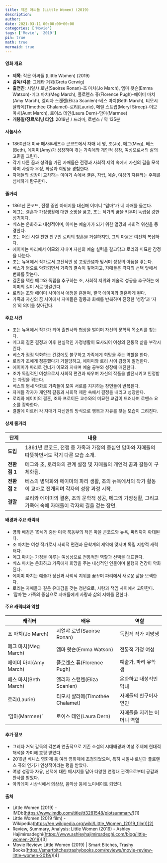 ```yaml
---
title: 작은 아씨들 (Little Women) (2019)
description: 
author: 
date: 2021-03-11 00:00:00+00:00
categories: ['Movie']
tags: ['Movie', '2019']
pin: true
math: true
mermaid: true
---
```

#### 영화 개요

- **제목**: 작은 아씨들 (Little Women) (2019)  
- **감독/각본**: 그레타 거윅(Greta Gerwig)  
- **출연진**: 시얼샤 로넌(Saoirse Ronan)-조 마치(Jo March), 엠마 왓슨(Emma Watson)-메그 마치(Meg March), 플로렌스 퓨(Florence Pugh)-에이미 마치(Amy March), 엘리자 스캔렌(Eliza Scanlen)-베스 마치(Beth March), 티모시 샬라메(Timothée Chalamet)-로리(Laurie), 메릴 스트립(Meryl Streep)-이모 마치(Aunt March), 로이스 데인(Laura Dern)-맘마(Marmee)  
- **개봉일/장르/러닝 타임**: 2019년 / 드라마, 로맨스 / 약 135분  

#### 시놉시스

- 1860년대 미국 매사추세츠주 콘코드에서 자매 네 명, 조(Jo), 메그(Meg), 베스(Beth), 에이미(Amy)가 성장하며 겪는 가족애와 개인적 성장, 여성으로서의 삶의 고민을 그린다.  
- 각기 다른 꿈과 성격을 가진 자매들은 전쟁과 사회적 제약 속에서 자신의 길을 모색하며 사랑과 우정, 좌절과 희망을 경험한다.  
- 자매들의 성장이 교차하는 이야기 속에서 결혼, 자립, 예술, 여성의 자유라는 주제를 섬세하게 탐구한다.  

#### 줄거리

- 1861년 콘코드, 전쟁 중인 아버지를 대신해 어머니 “맘마”가 네 자매를 돌본다.  
- 메그는 결혼과 가정생활에 대한 소망을 품고, 조는 작가의 꿈을 키우며 독립심 강한 성격이다.  
- 베스는 온화하고 내성적이며, 아미는 예술가가 되기 위한 열망과 사회적 위신을 동경한다.  
- 조는 어린 시절 친한 친구인 로리의 청혼을 거절하지만, 그의 마음은 여전히 복잡하다.  
- 에이미는 파리에서 이모와 지내며 자신의 예술 실력을 갈고닦고 로리와 미묘한 감정을 나눈다.  
- 조는 뉴욕에서 작가로서 고전적인 성 고정관념과 맞서며 성장의 아픔을 겪는다.  
- 베스가 병으로 악화되면서 가족의 결속이 깊어지고, 자매들은 각자의 선택 앞에서 변화를 맞는다.  
- 결혼을 택한 메그와 독립을 추구하는 조, 사회적 지위와 예술적 성공을 추구하는 에이미의 길이 서로 엇갈린다.  
- 로리는 조와 에이미 사이에서 애정을 흔들며, 결국 에이미와 결혼하게 된다.  
- 가족과 자신의 꿈 사이에서 자매들은 갈등과 화해를 반복하며 진정한 ‘성장’과 ‘자유’의 의미를 찾아간다.  

#### 주요 사건

- 조는 뉴욕에서 작가가 되어 출판사와 협상을 벌이며 자신의 문학적 목소리를 찾는다.  
- 메그의 결혼 결정과 이후 현실적인 가정생활이 묘사되어 여성의 전통적 삶을 부각시킨다.  
- 베스가 점점 악화하는 건강에도 불구하고 가족에게 희망을 주는 역할을 한다.  
- 로리가 조에게 청혼했다가 거절당하고, 에이미와 로리 사이 감정이 발전한다.  
- 에이미가 파리로 건너가 이모와 지내며 예술 공부와 성장에 매진한다.  
- 조가 독립적인 여성으로서 사회적 편견과 싸우며 자신의 작품을 발전시키고 인정받는 과정을 겪는다.  
- 베스의 병세 악화로 가족들이 모여 서로를 지지하는 장면들이 반복된다.  
- 자매들 각자가 개인적 갈등과 사회적 제한 속에서 결정을 내리고 성장한다.  
- 로리와 에이미의 결혼, 조와 프로이든 교수와의 미묘한 교감이 드러나며 로맨스 요소를 강화한다.  
- 결말에 이르러 각 자매가 자신만의 방식으로 행복과 자유를 찾는 모습이 그려진다.  

#### 상세 줄거리

| **단계**   | **내용**                                                                                     |
|------------|----------------------------------------------------------------------------------------------|
| **도입**   | 1861년 콘코드, 전쟁 중 가족과 가정의 중심인 맘마와 자매들의 따뜻하면서도 각기 다른 모습 소개.           |
| **전환점 1** | 메그와 조, 로리와의 관계 설정 및 자매들의 개인적 꿈과 갈등이 구체화됨.                                |
| **전환점 2** | 베스의 병악화와 에이미의 파리 생활, 조의 뉴욕에서의 작가 활동이 교차로 전개되며 각자의 성장 과정 시작.    |
| **결말**   | 로리와 에이미의 결혼, 조의 문학적 성공, 메그의 가정생활, 그리고 가족애 속에 자매들이 각자의 길을 걷는 장면.  |

#### 배경과 주요 캐릭터

- 영화 배경은 19세기 중반 미국 북동부의 작은 마을 콘코드와 뉴욕, 파리까지 확대된다.  
- 조 마치는 여성 작가로서 사회적 편견과 문학계의 제약에 맞서며 독립 지향적 캐릭터다.  
- 메그 마치는 가정을 이루는 여성상으로 전통적인 역할과 선택을 대표한다.  
- 베스 마치는 온화하고 가족에게 희망을 주는 내성적인 인물이며 불행히 건강이 악화된다.  
- 에이미 마치는 예술가 정신과 사회적 지위를 꿈꾸며 파리에서 새로운 삶을 모색한다.  
- 로리는 자매들과 깊은 유대감을 갖는 청년으로, 사랑과 책임 사이에서 고민한다.  
- ‘맘마’는 가족의 중심으로 자매들에게 사랑과 삶의 지혜를 전한다.  

#### 주요 캐릭터와 역할

| **캐릭터** | **배우**          | **역할**                 |
|------------|-------------------|--------------------------|
| 조 마치(Jo March)    | 시얼샤 로넌(Saoirse Ronan)    | 독립적 작가 지망생          |
| 메그 마치(Meg March)  | 엠마 왓슨(Emma Watson)        | 전통적 가정 여성            |
| 에이미 마치(Amy March) | 플로렌스 퓨(Florence Pugh)    | 예술가, 파리 유학생         |
| 베스 마치(Beth March) | 엘리자 스캔렌(Eliza Scanlen)  | 온화하고 내성적인 막내       |
| 로리(Laurie)          | 티모시 샬라메(Timothée Chalamet) | 자매들의 친구이자 연인       |
| ‘맘마(Marmee)’        | 로이스 데인(Laura Dern)       | 자매들을 지키는 어머니 역할  |

#### 추가 정보

- 그레타 거윅 감독의 각본과 연출작으로 기존 소설의 시대배경과 여성 주제에 현대적 해석을 가미해 호평 받았다.  
- 2019년 베니스 영화제 등 여러 영화제에 초청되었으며, 특히 시얼샤 로넌과 플로렌스 퓨의 연기가 인상적이라는 평을 받았다.  
- 여성 성장과 자유, 선택에 대한 메시지를 담아 다양한 연령대 관객으로부터 공감과 찬사를 받았다.  
- 아카데미 시상식에서 의상상, 음악상 등에 노미네이트 되었다.  

#### 출처

- Little Women (2019) - IMDb(https://www.imdb.com/title/tt3281548/plotsummary/)[1]  
- Little Women (2019 film) - Wikipedia(https://en.wikipedia.org/wiki/Little_Women_(2019_film))[2]  
- Review, Summary, Analysis: Little Women (2019) - Ashley Hajimirsadeghi(https://www.ashleyhajimirsadeghi.com/blog/little-women-2019)[3]  
- Movie Review: Little Women (2019) | Smart Bitches, Trashy Books(https://smartbitchestrashybooks.com/reviews/movie-review-little-women-2019/)[4]
